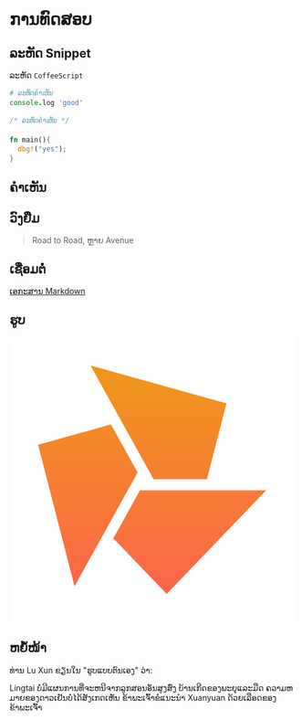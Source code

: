 [Markdown 全局注释]:#

# ການທົດສອບ

## ລະຫັດ Snippet

ລະຫັດ `CoffeeScript`

```coffee
# ລະຫັດຄໍາເຫັນ
console.log 'good'


```

```rust
/* ລະຫັດຄໍາເຫັນ */

fn main(){
  dbg!("yes");
}
```

## ຄໍາເຫັນ

<!-- HTML 注释 --> 

<!-- 多行注释 --> 

## ວົງຢືມ

> Road to Road, ຫຼາຍ Avenue

## ເຊື່ອມຕໍ່

[ເອກະສານ Markdown](https://github.com/xxai-art/xxai-art-md)

## ຮູບ

![xxAI.Art ຕົວຕົນຂອງຍີ່ຫໍ້](https://raw.githubusercontent.com/xxai-art/web/main/file/svg/logo.svg)

## ຫຍໍ້ໜ້າ

ທ່ານ Lu Xun ຂຽນ​ໃນ "ຮູບ​ແບບ​ຕົນ​ເອງ" ວ່າ:

  Lingtai ບໍ່ມີແຜນການທີ່ຈະຫນີຈາກລູກສອນອັນສູງສົ່ງ
  ບ້ານເກີດຂອງພະຍຸແລະມືດ
  ຄວາມຫມາຍຂອງດາວເຢັນບໍ່ໄດ້ສັງເກດເຫັນ
  ຂ້າພະເຈົ້າຂໍແນະນໍາ Xuanyuan ດ້ວຍເລືອດຂອງຂ້າພະເຈົ້າ


